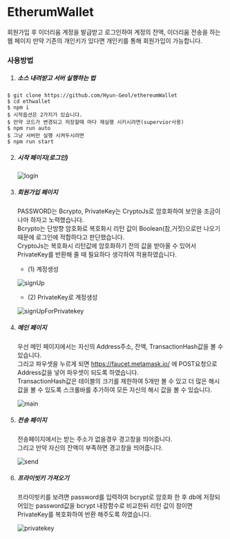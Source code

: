 # EtherumWallet

회원가입 후 이더리움 계정을 발급받고 로그인하여 계정의 잔액, 이더리움 전송을 하는 웹 페이지
만약 기존의 개인키가 있다면 개인키를 통해 회원가입이 가능합니다.

### 사용방법
1. ##### 소스 내려받고 서버 실행하는 법
```
$ git clone https://github.com/Hyun-Geol/ethereumWallet
$ cd ethwallet
$ npm i
$ 시작옵션은 2가지가 있습니다.
$ 만약 코드가 변경되고 저장할때 마다 재실행 시키시려면(supervior사용)
$ npm run auto
$ 그냥 서버만 실행 시켜두시려면
$ npm run start
```

2. ##### 시작 페이지(로그인)
    ![login](./screenshot/login.PNG)

3. ##### 회원가입 페이지
    PASSWORD는 Bcrypto, PrivateKey는 CryptoJs로 암호화하여 보안을 조금이나마 하자고 노력했습니다.<br>
    Bcrypto는 단방향 암호화로 복호화시 리턴 값이 Boolean(참,거짓)으로만 나오기 때문에 로그인에 적합하다고 판단했습니다.<br>
    CryptoJs는 복호화시 리턴값에 암호화하기 전의 값을 받아올 수 있어서 PrivateKey를 반환해 줄 때 필요하다 생각하여 적용하였습니다.
    - (1) 계정생성

    ![signUp](./screenshot/signUp.PNG)

    - (2) PrivateKey로 계정생성

    ![signUpForPrivatekey](./screenshot/signUpForPrivatekey.PNG)

4. ##### 메인 페이지
    우선 메인 페이지에서는 자신의 Address주소, 잔액, TransactionHash값을 볼 수 있습니다.<br>
    그리고 파우셋을 누르게 되면 https://faucet.metamask.io/ 에 POST요청으로 Address값을 넣어 
    파우셋이 되도록 하였습니다.<br>
    TransactionHash값은 테이블의 크기를 제한하여 5개만 볼 수 있고 더 많은 해시값을 볼 수 있도록 
    스크롤바를 추가하여 모든 자신의 해시 값을 볼 수 있습니다.

    ![main](./screenshot/main.png)

5. ##### 전송 페이지
    전송페이지에서는 받는 주소가 없을경우 경고창을 띄어줍니다.<br>
    그리고 만약 자신의 잔액이 부족하면 경고창을 띄어줍니다.

    ![send](./screenshot/send.png)

6. ##### 프라이빗키 가져오기
    프라이빗키를 보려면 password를 입력하여 bcrypt로 암호화 한 후 db에 저장되어있는 password값을 bcrypt 내장함수로 비교한뒤 리턴 값이 참이면 PrivateKey를 복호화하여 반환 해주도록 하였습니다.
    
    ![privatekey](./screenshot/privatekey.PNG)
